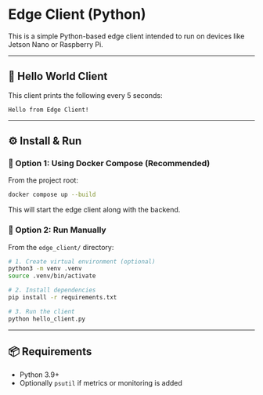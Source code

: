 # Edge Client (Python)

This is a simple Python-based edge client intended to run on devices like Jetson Nano or Raspberry Pi.

---

## 🧪 Hello World Client

This client prints the following every 5 seconds:

```text
Hello from Edge Client!
```

---

## ⚙️ Install & Run

### 🔹 Option 1: Using Docker Compose (Recommended)

From the project root:

```bash
docker compose up --build
```

This will start the edge client along with the backend.

### 🔹 Option 2: Run Manually

From the `edge_client/` directory:

```bash
# 1. Create virtual environment (optional)
python3 -m venv .venv
source .venv/bin/activate

# 2. Install dependencies
pip install -r requirements.txt

# 3. Run the client
python hello_client.py
```

---

## 📦 Requirements

- Python 3.9+
- Optionally `psutil` if metrics or monitoring is added
